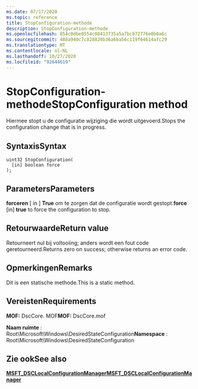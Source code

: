 ```yaml
---
ms.date: 07/17/2020
ms.topic: reference
title: StopConfiguration-methode
description: StopConfiguration-methode
ms.openlocfilehash: 854c0dbe8554c08413735a5a7bc872776e0b0a6c
ms.sourcegitcommit: 488a940c7c828820b36a6ba56c119f64614afc29
ms.translationtype: MT
ms.contentlocale: nl-NL
ms.lasthandoff: 10/27/2020
ms.locfileid: "92644619"
---
```

# <a name="stopconfiguration-method"></a><span data-ttu-id="f4971-103">StopConfiguration-methode</span><span class="sxs-lookup"><span data-stu-id="f4971-103">StopConfiguration method</span></span>

<span data-ttu-id="f4971-104">Hiermee stopt u de configuratie wijziging die wordt uitgevoerd.</span><span class="sxs-lookup"><span data-stu-id="f4971-104">Stops the configuration change that is in progress.</span></span>

## <a name="syntax"></a><span data-ttu-id="f4971-105">Syntaxis</span><span class="sxs-lookup"><span data-stu-id="f4971-105">Syntax</span></span>

```mof
uint32 StopConfiguration(
  [in] boolean force
);
```

## <a name="parameters"></a><span data-ttu-id="f4971-106">Parameters</span><span class="sxs-lookup"><span data-stu-id="f4971-106">Parameters</span></span>

<span data-ttu-id="f4971-107">**forceren** \[ in \] **True** om te zorgen dat de configuratie wordt gestopt.</span><span class="sxs-lookup"><span data-stu-id="f4971-107">**force** \[in\] **true** to force the configuration to stop.</span></span>

## <a name="return-value"></a><span data-ttu-id="f4971-108">Retourwaarde</span><span class="sxs-lookup"><span data-stu-id="f4971-108">Return value</span></span>

<span data-ttu-id="f4971-109">Retourneert nul bij voltooiing; anders wordt een fout code geretourneerd.</span><span class="sxs-lookup"><span data-stu-id="f4971-109">Returns zero on success; otherwise returns an error code.</span></span>

## <a name="remarks"></a><span data-ttu-id="f4971-110">Opmerkingen</span><span class="sxs-lookup"><span data-stu-id="f4971-110">Remarks</span></span>

<span data-ttu-id="f4971-111">Dit is een statische methode.</span><span class="sxs-lookup"><span data-stu-id="f4971-111">This is a static method.</span></span>

## <a name="requirements"></a><span data-ttu-id="f4971-112">Vereisten</span><span class="sxs-lookup"><span data-stu-id="f4971-112">Requirements</span></span>

<span data-ttu-id="f4971-113">**MOF:** DscCore. MOF</span><span class="sxs-lookup"><span data-stu-id="f4971-113">**MOF:** DscCore.mof</span></span>

<span data-ttu-id="f4971-114">**Naam ruimte** : Root\Microsoft\Windows\DesiredStateConfiguration</span><span class="sxs-lookup"><span data-stu-id="f4971-114">**Namespace** : Root\Microsoft\Windows\DesiredStateConfiguration</span></span>

## <a name="see-also"></a><span data-ttu-id="f4971-115">Zie ook</span><span class="sxs-lookup"><span data-stu-id="f4971-115">See also</span></span>

[<span data-ttu-id="f4971-116">**MSFT_DSCLocalConfigurationManager**</span><span class="sxs-lookup"><span data-stu-id="f4971-116">**MSFT_DSCLocalConfigurationManager**</span></span>](msft-dsclocalconfigurationmanager.md)
